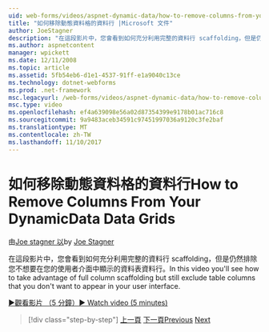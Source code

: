 ```yaml
---
uid: web-forms/videos/aspnet-dynamic-data/how-to-remove-columns-from-your-dynamicdata-data-grids
title: "如何移除動態資料格的資料行 |Microsoft 文件"
author: JoeStagner
description: "在這段影片中，您會看到如何充分利用完整的資料行 scaffolding，但是仍然排除您不希望出現使用者 interfac 的資料表資料行..."
ms.author: aspnetcontent
manager: wpickett
ms.date: 12/11/2008
ms.topic: article
ms.assetid: 5fb54eb6-d1e1-4537-91ff-e1a9040c13ce
ms.technology: dotnet-webforms
ms.prod: .net-framework
msc.legacyurl: /web-forms/videos/aspnet-dynamic-data/how-to-remove-columns-from-your-dynamicdata-data-grids
msc.type: video
ms.openlocfilehash: ef4a639098e56a02d87354399e9178b01ac716c8
ms.sourcegitcommit: 9a9483aceb34591c97451997036a9120c3fe2baf
ms.translationtype: MT
ms.contentlocale: zh-TW
ms.lasthandoff: 11/10/2017
---
```

<a name="how-to-remove-columns-from-your-dynamicdata-data-grids"></a><span data-ttu-id="62a81-103">如何移除動態資料格的資料行</span><span class="sxs-lookup"><span data-stu-id="62a81-103">How to Remove Columns From Your DynamicData Data Grids</span></span>
====================
<span data-ttu-id="62a81-104">由[Joe stagner 以](https://github.com/JoeStagner)</span><span class="sxs-lookup"><span data-stu-id="62a81-104">by [Joe Stagner](https://github.com/JoeStagner)</span></span>

<span data-ttu-id="62a81-105">在這段影片中，您會看到如何充分利用完整的資料行 scaffolding，但是仍然排除您不想要在您的使用者介面中顯示的資料表資料行。</span><span class="sxs-lookup"><span data-stu-id="62a81-105">In this video you'll see how to take advantage of full column scaffolding but still exclude table columns that you don't want to appear in your user interface.</span></span>

[<span data-ttu-id="62a81-106">&#9654;觀看影片 （5 分鐘）</span><span class="sxs-lookup"><span data-stu-id="62a81-106">&#9654; Watch video (5 minutes)</span></span>](https://channel9.msdn.com/Blogs/ASP-NET-Site-Videos/how-to-remove-columns-from-your-dynamicdata-data-grids)

>[!div class="step-by-step"]
<span data-ttu-id="62a81-107">[上一頁](how-to-implement-custom-field-validation-with-imperative-logic-in-vb-or-c.md)
[下一頁](how-to-create-table-specific-custom-forms-in-an-aspnet-dynamic-data-application.md)</span><span class="sxs-lookup"><span data-stu-id="62a81-107">[Previous](how-to-implement-custom-field-validation-with-imperative-logic-in-vb-or-c.md)
[Next](how-to-create-table-specific-custom-forms-in-an-aspnet-dynamic-data-application.md)</span></span>
